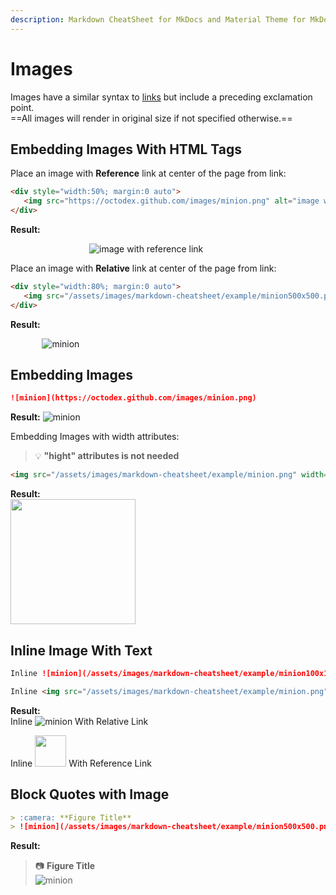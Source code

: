 ```yaml
---
description: Markdown CheatSheet for MkDocs and Material Theme for MkDocs. Images examples and simple usage
---
```


# Images

Images have a similar syntax to [links](links.md 'links markdowns') but include a preceding exclamation point.  
==All images will render in original size if not specified otherwise.==

## Embedding Images With HTML Tags

Place an image with **Reference** link at center of the page from link:

```markdown
<div style="width:50%; margin:0 auto">
   <img src="https://octodex.github.com/images/minion.png" alt="image with reference link">
</div>
```

**Result:**

<div style="width:50%; margin:0 auto">
   <img src="https://octodex.github.com/images/minion.png" alt="image with reference link">
</div>

Place an image with **Relative** link at center of the page from link:

```markdown
<div style="width:80%; margin:0 auto">
   <img src="/assets/images/markdown-cheatsheet/example/minion500x500.png" alt="image with relative link">
</div>
```

**Result:**

<div style="width:80%; margin:0 auto">
   <img src="https://octodex.github.com/images/minion.png" alt="minion">
</div>

## Embedding Images

```markdown
![minion](https://octodex.github.com/images/minion.png)
```

**Result:**
![minion](https://octodex.github.com/images/minion.png)

Embedding Images with width attributes:

> :bulb: **"hight" attributes is not needed**

```markdown
<img src="/assets/images/markdown-cheatsheet/example/minion.png" width=200>
```

**Result:**  
<img src="/assets/images/markdown-cheatsheet/example/minion.png" width=200>

## Inline Image With Text

```markdown
Inline ![minion](/assets/images/markdown-cheatsheet/example/minion100x100.png) With Relative Link

Inline <img src="/assets/images/markdown-cheatsheet/example/minion.png" width=50> With Reference Link
```

**Result:**  
Inline ![minion](/assets/images/markdown-cheatsheet/example/minion100x100.png) With Relative Link

Inline <img src="/assets/images/markdown-cheatsheet/example/minion.png" width=50> With Reference Link

## Block Quotes with Image

```markdown
> :camera: **Figure Title**  
> ![minion](/assets/images/markdown-cheatsheet/example/minion500x500.png)
```

**Result:**

> :camera: **Figure Title**  
> ![minion](/assets/images/markdown-cheatsheet/example//minion500x500.png)

